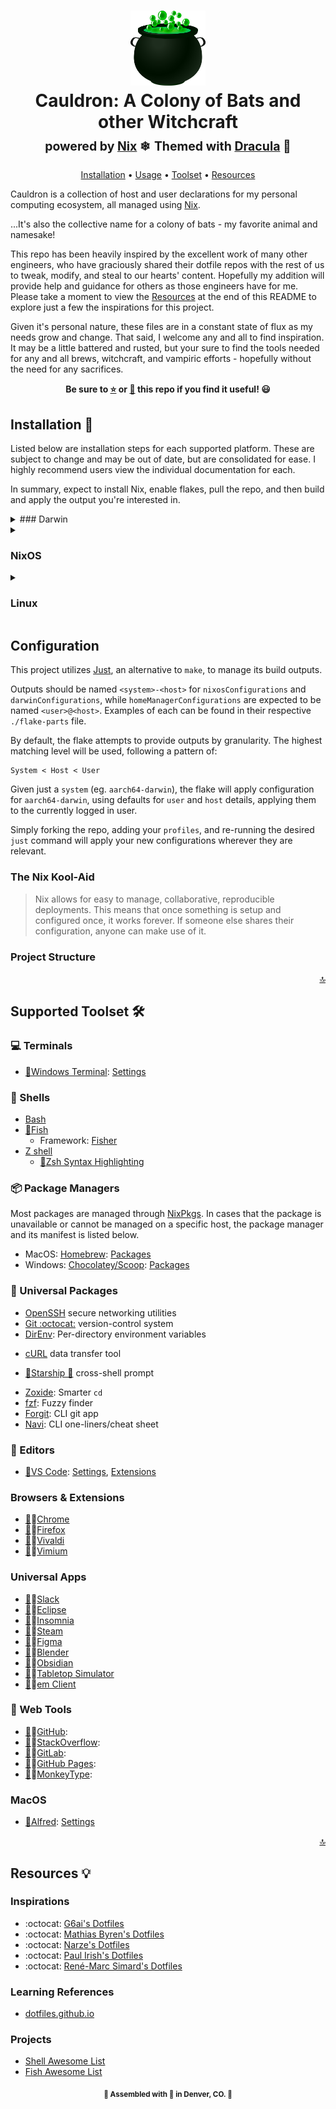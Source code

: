 <div align="center">
    <h1>
        <a name="top" title="dotfiles"><img src="assets/cauldron.png?raw=true" style=" width:120px ; height:120px " /></a><br/>Cauldron: A Colony of Bats and other Witchcraft<br/> <sup><sub>powered by  <a href="https://nixos.org">Nix</a> ❄</sub></sup>
        <sup><sub>Themed with  <a href="https://draculatheme.com">Dracula</a> 🦇</sub></sup>
    </h1>

<!-- badges -->

[Installation](#installation-) • [Usage](#usage) • [Toolset](#supported-toolset-) • [Resources](#resources-)
</div>

<!-- Description -->

Cauldron is a collection of host and user declarations for my personal computing ecosystem, all managed using [Nix]().

...It's also the collective name for a colony of bats - my favorite animal and namesake!

This repo has been heavily inspired by the excellent work of many other engineers, who have graciously shared their dotfile repos with the rest of us to tweak, modify, and steal to our hearts' content. Hopefully my addition will provide help and guidance for others as those engineers have for me. Please take a moment to view the [Resources](#resources-) at the end of this README to explore just a few the inspirations for this project.

Given it's personal nature, these files are in a constant state of flux as my needs grow and change. That said, I welcome any and all to find inspiration. It may be a little battered and rusted, but your sure to find the tools needed for any and all brews, witchcraft, and vampiric efforts - hopefully without the need for any sacrifices.

<!-- Star/Fork -->

<div align="center">
    <p><strong>Be sure to <a href="#" title="star">⭐️</a> or <a href="#" title="fork">🔱</a> this repo if you find it useful! 😃</strong></p>
</div>

## Installation 🔮

Listed below are installation steps for each supported platform. These are subject to change and may be out of date, but are consolidated for ease. I highly recommend users view the individual documentation for each.

In summary, expect to install Nix, enable flakes, pull the repo, and then build and apply the output you're interested in.

<details>
<summary>
### Darwin
</summary>

Install Nix:
```
sh <(curl -L https://nixos.org/nix/install --darwin-use-unencrypted-nix-store-volume --daemon
```

Enable Nix Flakes support:
```
mkdir -p ~/.config/nix
echo 'experimental-features = nix-command flakes' >> ~/.config/nix/nix.conf
```

Install Nix-Darwin:
```
nix-build https://github.com/LnL7/nix-darwin/archive/master.tar.gz -A installer
./result/bin/darwin-installer
```

After cloning and moving to the project directory, build and apply using build package (for flake support), replacing `<host>` with chosen host (listed in `./flake-parts/darwin.nix`):
```
nix build .#darwinConfigurations.<host>.system
./result/sw/bin/darwin-rebuild switch --flake .#darwinConfigurations.<host>
```
</details>

<details>
<summary>

### NixOS

</summary>

Enable Nix Flakes support:
```
mkdir -p ~/.config/nix
echo 'experimental-features = nix-command flakes' >> ~/.config/nix/nix.conf
```

After cloning and moving to the project directory, build and apply your chosen home-manager configuration, replacing `<host>` with chosen host (listed in `./flake-parts/nixos.nix`):
```
sudo nixos-rebuild switch --flake .#nixosConfigurations.<host>
```
</details>

<details>
<summary>

### Linux

</summary>

Install Nix:
```
sh <(curl -L https://nixos.org/nix/install --darwin-use-unencrypted-nix-store-volume --daemon
```

Enable Nix Flakes support:
```
mkdir -p ~/.config/nix
echo 'experimental-features = nix-command flakes' >> ~/.config/nix/nix.conf
```

Install Home Manager:
```
# Add the Nix Channel
nix-channel --add https://github.com/nix-community/home-manager/archive/master.tar.gz home-manager
nix-channel --update

# Update your path for Non-NixOS hosts
export NIX_PATH=$HOME/.nix-defexpr/channels:/nix/var/nix/profiles/per-user/root/channels${NIX_PATH:+:$NIX_PATH}

# Install Home Manager
nix-shell '<home-manager>' -A install
```

After cloning and moving to the project directory, build and apply your chosen home-manager configuration, replacing `<user@host>` with the chosen user and host (listed in `./flake-parts/darwin.nix`):
```
home-manager switch --flake .#homeManagerConfigurations.<user@host>
```
</details>

## Configuration

This project utilizes [Just](https://github.com/casey/just), an alternative to `make`, to manage its build outputs.

Outputs should be named `<system>-<host>` for `nixosConfigurations` and `darwinConfigurations`, while `homeManagerConfigurations` are expected to be named `<user>@<host>`. Examples of each can be found in their respective `./flake-parts` file.

By default, the flake attempts to provide outputs by granularity. The highest matching level will be used, following a pattern of:

```
System < Host < User
```

Given just a `system` (eg. `aarch64-darwin`), the flake will apply configuration for `aarch64-darwin`, using defaults for `user` and `host` details, applying them to the currently logged in user.

Simply forking the repo, adding your `profiles`, and re-running the desired `just` command will apply your new configurations wherever they are relevant.
### The Nix Kool-Aid

> Nix allows for easy to manage, collaborative, reproducible deployments. This means that once something is setup and configured once, it works forever. If someone else shares their configuration, anyone can make use of it.

### Project Structure

<p align="right"><a href="#top" title="Back to top">🔝</a></p>

## Supported Toolset 🛠️

### 💻 Terminals

<!-- -   [iTerm2](https://iterm2.com/), [Theme](https://draculatheme.com/iterm) -->
-   [🦇](https://draculatheme.com/windows-terminal)[Windows Terminal](https://www.microsoft.com/en-us/p/windows-terminal-preview/9n0dx20hk701): [Settings](./dot_config/windows_terminal/settings.json)

### 🐚 Shells
- [Bash](https://www.gnu.org/software/bash/)
    <!-- - [Bash-it](): [Settings] -->
- [🦇](https://draculatheme.com/fish)[Fish](https://fishshell.com)
    - Framework: [Fisher](https://github.com/jorgebucaran/fisher)
- [Z shell](http://zsh.sourceforge.net/)
    - [🦇](https://draculatheme.com/zsh-syntax-highlighting)[Zsh Syntax Highlighting]()
<!-- - [Powershell](): [Settings](), [🦇](https://draculatheme.com/powershell) -->

### 📦 Package Managers

Most packages are managed through [NixPkgs](). In cases that the package is unavailable or cannot be managed on a specific host, the package manager and its manifest is listed below.

- MacOS: [Homebrew](https://brew.sh/): [Packages]()
- Windows: [Chocolatey/Scoop](): [Packages]()

### 💾 Universal Packages
- [OpenSSH](https://www.openssh.com/) secure networking utilities
- [Git :octocat:](https://git-scm.com/) version-control system
- [DirEnv](https://github.com/direnv/direnv): Per-directory environment variables
<!-- - [ASDF Version Manager](http://asdf-vm.com/): [Tool Versions](./dot_tool-versions) -->
- [cURL](https://curl.haxx.se/) data transfer tool
<!-- - [GNU Wget](https://www.gnu.org/software/wget/) HTTP/FTP file downloader: [Settings](./dot_wgetrc) -->
- [🦇](https://draculatheme.com/starship)[Starship 🚀](https://starship.rs) cross-shell prompt
<!-- - [tmux](https://github.com/tmux/tmux/wiki) terminal multiplexer: [Settings](./dot_tmux.conf.local), [Theme](https://draculatheme.com/tmux) -->
- [Zoxide](https://github.com/ajeetdsouza/zoxide): Smarter `cd`
- [fzf](https://github.com/junegunn/fzf): Fuzzy finder
- [Forgit](https://github.com/wfxr/forgit): CLI git app
- [Navi](https://github.com/denisidoro/navi): CLI one-liners/cheat sheet

### 📝 Editors

- [🦇](https://draculatheme.com/visual-studio-code)[VS Code](): [Settings](), [Extensions](./home/private_dot_config/Code/extensions.md)
<!-- - [Vim](https://www.vim.org/): [Settings](./dot_vimrc), [Extensions](), [Theme](https://draculatheme.com/vim)
- [Doom Emacs](https://github.com/doomemacs/doomemacs): [Settings](), [Extensions](), [Theme](https://draculatheme.com/doom-emacs) -->
<!-- - [GNU Nano 4.x+](https://www.nano-editor.org/) -->


### Browsers & Extensions
- [🦇](https://draculatheme.com/chrome)🔨[Chrome]()
- [🦇](https://draculatheme.com/firefox)🔨[Firefox]()
- [🦇](https://draculatheme.com/vivaldi)🔨[Vivaldi]()
- [🦇](https://draculatheme.com/vimium)🔨[Vimium]()

### Universal Apps
- [🦇](https://draculatheme.com/slack)🔨[Slack]()
- [🦇](https://draculatheme.com/eclipse)🔨[Eclipse]()
- [🦇](https://draculatheme.com/insomnia)🔨[Insomnia]()
- [🦇](https://draculatheme.com/steam)🔨[Steam]()
- [🦇](https://draculatheme.com/figma)🔨[Figma]()
- [🦇](https://draculatheme.com/blender)🔨[Blender]()
- [🦇](https://draculatheme.com/obsidian)🔨[Obsidian]()
- [🦇](https://draculatheme.com/tabletop-simulator)🔨[Tabletop Simulator]()
- [🦇](https://draculatheme.com/em-client)🔨[em Client]()

### 💾 Web Tools
- [🦇](https://draculatheme.com/github)🔨[GitHub]():
- [🦇](https://draculatheme.com/stackoverflow)🔨[StackOverflow]():
- [🦇](https://draculatheme.com/gitlab)🔨[GitLab]():
- [🦇](https://draculatheme.com/github-pages)🔨[GitHub Pages]():
- [🦇](https://draculatheme.com/monkeytype)🔨[MonkeyType]():

### MacOS
- [🦇](https://draculatheme.com/alfred)[Alfred](): [Settings]()

<p align="right"><a href="#top" title="Back to top">🔝</a></p>

## Resources 💡

### Inspirations
- :octocat: [G6ai's Dotfiles](https://github.com/g6ai/dotfiles)
- :octocat: [Mathias Byren's Dotfiles](https://github.com/mathiasbynens/dotfiles)
- :octocat: [Narze's Dotfiles](https://github.com/narze/dotfiles)
- :octocat: [Paul Irish's Dotfiles](https://github.com/paulirish/dotfiles)
- :octocat: [René-Marc Simard's Dotfiles](https://github.com/renemarc/dotfiles)

### Learning References
- [dotfiles.github.io](https://dotfiles.github.io/)

### Projects
- [Shell Awesome List](https://project-awesome.org/alebcay/awesome-shell)
- [Fish Awesome List](https://github.com/jorgebucaran/awsm.fish)

<p align="center"><strong><sub>🦇 Assembled with <b title="love">💜</b> in Denver, CO. 🦇</sub></strong></p>

<!-- Badge URLS -->
